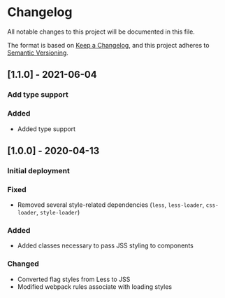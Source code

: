 # Changelog
All notable changes to this project will be documented in this file.

The format is based on [Keep a Changelog](https://keepachangelog.com/en/1.0.0/),
and this project adheres to [Semantic Versioning](https://semver.org/spec/v2.0.0.html).


## [1.1.0] - 2021-06-04
### Add type support
### Added
- Added type support

## [1.0.0] - 2020-04-13
### Initial deployment
### Fixed
- Removed several style-related dependencies (`less`, `less-loader`, `css-loader`, `style-loader`)
### Added
- Added classes necessary to pass JSS styling to components
### Changed
- Converted flag styles from Less to JSS
- Modified webpack rules associate with loading styles
